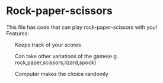 <h1>Rock-paper-scissors</h1>
This file has code that can play rock-paper-scissors with you!<br>
Features:<br>
 <ol>Keeps track of your scores</ol>
 <ol>Can take other variations of the game(e.g. rock,paper,scissors,lizard,spock)</ol>
 <ol>Computer makes the choice randomly</ol>

